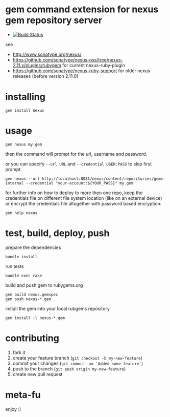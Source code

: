 # gem command extension for nexus gem repository server

* [![Build Status](https://secure.travis-ci.org/sonatype/nexus-gem.png)](http://travis-ci.org/sonatype/nexus-gem)

see
* http://www.sonatype.org/nexus/
* https://github.com/sonatype/nexus-oss/tree/nexus-2.11.x/plugins/rubygem for current nexus-ruby-plugin
* https://github.com/sonatype/nexus-ruby-support for older nexus releases (before version 2.11.0)

# installing

    gem install nexus

# usage

    gem nexus my.gem

then the command will prompt for the url, username and password. 

or you can specify `--url URL` and `--credential USER:PASS` to skip first prompt.

    gem nexus --url http://localhost:8081/nexus/content/repositories/gems-internal --credential "your-account:${YOUR_PASS}" my.gem

for further info on how to deploy to more then one repo, keep the credentials file on different file system location (like on an external device) or encrypt the credentials file altogether with password based encryption:

    gem help nexus

# test, build, deploy, push #

prepare the dependencies

    bundle install
	
run tests

    bundle exec rake 
	
build and push gem to rubygems.org

    gem build nexus.gemspec
    gem push nexus-*.gem

install the gem into your local rubgems repository

    gem install -l nexus-*.gem

# contributing #

1. fork it
2. create your feature branch (`git checkout -b my-new-feature`)
3. commit your changes (`git commit -am 'Added some feature'`)
4. push to the branch (`git push origin my-new-feature`)
5. create new pull request

# meta-fu #

enjoy :) 
